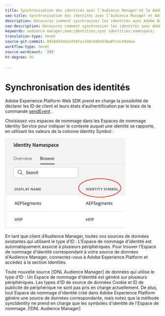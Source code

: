 ```yaml
---
title: Synchronisation des identités avec l’Audience Manager et le Adobe Experience Platform
seo-title: Synchronisation des identités avec l’Audience Manager et Adobe Experience Platform avec Adobe Experience Platform Web SDK
description: Découvrez comment synchroniser les identités avec Adobe Audience Manager avec le SDK Web Experience Platform
seo-description: Découvrez comment synchroniser les identités avec Adobe Audience Manager avec le SDK Web Experience Platform
keywords: audience manager;aam;identities;sync identities;namespace;
translation-type: tm+mt
source-git-commit: 0928dd3eb2c034fac14d14d6e53ba07cdc49a6ea
workflow-type: tm+mt
source-wordcount: '203'
ht-degree: 0%

---
```



# Synchronisation des identités

Adobe Experience Platform Web SDK prend en charge la possibilité de déclarer les ID de client et leurs états d’authentification par le biais de la commande [sendEvent](./overview.md#syncing-identities) .

Choisissez vos espaces de nommage dans les Espaces de nommage [](../../identity/../identity-service/namespaces.md) Identity Service pour indiquer le contexte auquel une identité se rapporte, en utilisant les valeurs de la colonne Identity Symbol :

![Vue de l’interface utilisateur Espaces de nommage](../../assets/edge_namespaceUI_identity-symbol.png)

En tant que client d’Audience Manager, toutes vos sources de données existantes qui utilisent le type d’ID : L&#39;Espace de nommage d&#39;identité est automatiquement associé à plusieurs périphériques. Pour trouver l&#39;Espace de nommage d&#39;identité correspondant à votre source de données d&#39;Audience Manager, connectez-vous à Adobe Experience Platform et accédez à la section Identités.

Toute nouvelle source [!DNL Audience Manager] de données qui utilise le type d’ID : Un Espace de nommage d&#39;identité est généré sur plusieurs périphériques. Les types d’ID de source de données Cookie et ID de publicité de périphérique ne sont pas pris en charge actuellement. De plus, tout Espace de nommage d&#39;identité créé dans Adobe Experience Platform génère une source de données correspondante, mais notez que la méthode syncIdentity ne prend en charge que les symboles d&#39;identité de l&#39;Espace de nommage. [!DNL Audience Manager]
